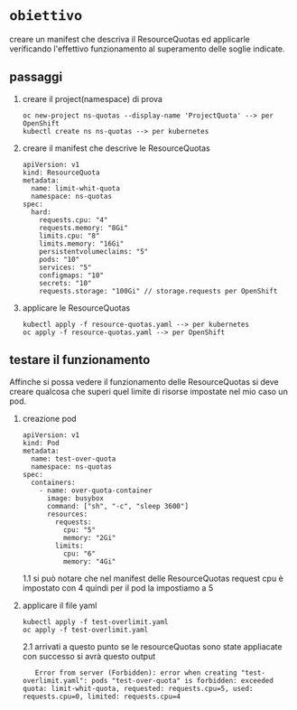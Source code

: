 # `obiettivo`
creare un manifest che descriva il ResourceQuotas ed applicarle verificando l'effettivo funzionamento al superamento delle soglie indicate.
## passaggi
1. creare il project(namespace) di prova

       oc new-project ns-quotas --display-name 'ProjectQuota' --> per OpenShift
       kubectl create ns ns-quotas --> per kubernetes
2. creare il manifest che descrive le ResourceQuotas

       apiVersion: v1
       kind: ResourceQuota
       metadata:
         name: limit-whit-quota
         namespace: ns-quotas
       spec:
         hard:
           requests.cpu: "4"          
           requests.memory: "8Gi"     
           limits.cpu: "8"            
           limits.memory: "16Gi"      
           persistentvolumeclaims: "5"
           pods: "10"                 
           services: "5"              
           configmaps: "10"           
           secrets: "10"             
           requests.storage: "100Gi" // storage.requests per OpenShift 
3. applicare le ResourceQuotas

       kubectl apply -f resource-quotas.yaml --> per kubernetes
       oc apply -f resource-quotas.yaml --> per OpenShift
## testare il funzionamento 
Affinche si possa vedere il funzionamento delle ResourceQuotas si deve creare qualcosa che superi quel limite di risorse impostate nel mio caso un pod.
1. creazione pod

       apiVersion: v1
       kind: Pod
       metadata:
         name: test-over-quota
         namespace: ns-quotas
       spec:
         containers:
           - name: over-quota-container
             image: busybox
             command: ["sh", "-c", "sleep 3600"]
             resources:
               requests:
                 cpu: "5"      
                 memory: "2Gi" 
               limits:
                 cpu: "6"      
                 memory: "4Gi"
   1.1 si può notare che nel manifest delle ResourceQuotas request cpu è impostato con 4 quindi per il pod la impostiamo a 5
2. applicare il file yaml

       kubectl apply -f test-overlimit.yaml
       oc apply -f test-overlimit.yaml
   2.1 arrivati a questo punto se le resourceQuotas sono state appliacate con successo si avrà questo output

          Error from server (Forbidden): error when creating "test-overlimit.yaml": pods "test-over-quota" is forbidden: exceeded quota: limit-whit-quota, requested: requests.cpu=5, used: requests.cpu=0, limited: requests.cpu=4
   
 
